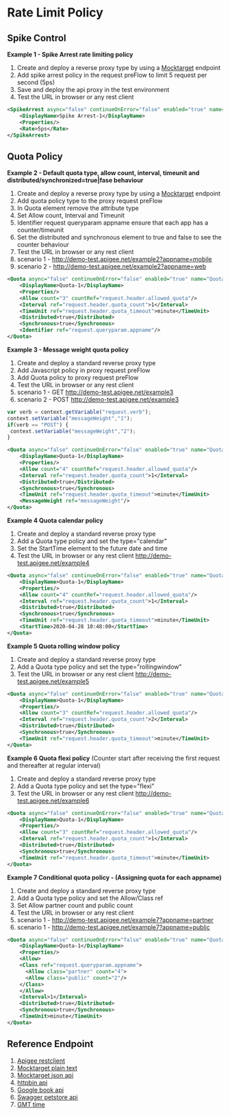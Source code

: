 # Rate Limit Policy

## Spike Control
**Example 1 - Spike Arrest rate limiting policy**
1. Create and deploy a reverse proxy type by using a [Mocktarget](https://mocktarget.apigee.net/json) endpoint 
1. Add spike arrest policy in the request preFlow to limit 5 request per second (5ps)
1. Save and deploy the api proxy in the test environment
1. Test the URL in browser or any rest client
```xml
<SpikeArrest async="false" continueOnError="false" enabled="true" name="Spike-Arrest-1">
    <DisplayName>Spike Arrest-1</DisplayName>
    <Properties/>
    <Rate>5ps</Rate>
</SpikeArrest>
```

## Quota Policy

**Example 2 - Default quota type, allow count, interval, timeunit and distributed/synchronized=true|fase behaviour**
1. Create and deploy a reverse proxy type by using a [Mocktarget](https://mocktarget.apigee.net/json) endpoint 
1. Add quota policy type to the proxy request preFlow
1. In Quota element remove the attribute type
1. Set Allow count, Interval and Timeunit
1. Identifier request queryparam appname ensure that each app has a counter/timeunit
1. Set the distributed and synchronous element to true and false to see the counter behaviour
1. Test the URL in browser or any rest client 
1. scenario 1 - http://demo-test.apigee.net/example2?appname=mobile
1. scenario 2 - http://demo-test.apigee.net/example2?appname=web

```xml
<Quota async="false" continueOnError="false" enabled="true" name="Quota-1">
    <DisplayName>Quota-1</DisplayName>
    <Properties/>
    <Allow count="3" countRef="request.header.allowed_quota"/>
    <Interval ref="request.header.quota_count">1</Interval>
    <TimeUnit ref="request.header.quota_timeout">minute</TimeUnit>    
    <Distributed>true</Distributed>
    <Synchronous>true</Synchronous>
    <Identifier ref="request.queryparam.appname"/>
</Quota>
```

**Example 3 - Message weight quota policy**
1. Create and deploy a standard reverse proxy type
1. Add Javascript policy in proxy request preFlow
1. Add Quota policy to proxy request preFlow
1. Test the URL in browser or any rest client 
1. scenario 1 - GET http://demo-test.apigee.net/example3
1. scenario 2 - POST http://demo-test.apigee.net/example3

```javascript
var verb = context.getVariable("request.verb");
context.setVariable("messageWeight","1");
if(verb == "POST") {
 context.setVariable("messageWeight","2");
}
```

```xml
<Quota async="false" continueOnError="false" enabled="true" name="Quota-1">
    <DisplayName>Quota-1</DisplayName>
    <Properties/>
    <Allow count="4" countRef="request.header.allowed_quota"/>
    <Interval ref="request.header.quota_count">1</Interval>
    <Distributed>true</Distributed>
    <Synchronous>true</Synchronous>
    <TimeUnit ref="request.header.quota_timeout">minute</TimeUnit>
    <MessageWeight ref="messageWeight"/>
</Quota>
```

**Example 4 Quota calendar policy**
1. Create and deploy a standard reverse proxy type
1. Add a Quota type policy and set the type="calendar"
1. Set the StartTime element to the future date and time
1. Test the URL in browser or any rest client http://demo-test.apigee.net/example4

```xml
<Quota async="false" continueOnError="false" enabled="true" name="Quota-1" type="calendar">
    <DisplayName>Quota-1</DisplayName>
    <Properties/>
    <Allow count="4" countRef="request.header.allowed_quota"/>
    <Interval ref="request.header.quota_count">1</Interval>
    <Distributed>true</Distributed>
    <Synchronous>true</Synchronous>
    <TimeUnit ref="request.header.quota_timeout">minute</TimeUnit>
    <StartTime>2020-04-28 10:48:00</StartTime>
</Quota>
```

**Example 5 Quota rolling window policy**
1. Create and deploy a standard reverse proxy type
1. Add a Quota type policy and set the type="rollingwindow"
1. Test the URL in browser or any rest client http://demo-test.apigee.net/example5

```xml
<Quota async="false" continueOnError="false" enabled="true" name="Quota-1" type="rollingwindow">
    <DisplayName>Quota-1</DisplayName>
    <Properties/>
    <Allow count="3" countRef="request.header.allowed_quota"/>
    <Interval ref="request.header.quota_count">2</Interval>
    <Distributed>true</Distributed>
    <Synchronous>true</Synchronous>
    <TimeUnit ref="request.header.quota_timeout">minute</TimeUnit>
</Quota>
```

**Example 6 Quota flexi policy** (Counter start after receiving the first request and thereafter at regular interval)
1. Create and deploy a standard reverse proxy type
1. Add a Quota type policy and set the type="flexi"
1. Test the URL in browser or any rest client http://demo-test.apigee.net/example6

```xml
<Quota async="false" continueOnError="false" enabled="true" name="Quota-1" type="flexi">
    <DisplayName>Quota-1</DisplayName>
    <Properties/>
    <Allow count="3" countRef="request.header.allowed_quota"/>
    <Interval ref="request.header.quota_count">1</Interval>
    <Distributed>true</Distributed>
    <Synchronous>true</Synchronous>
    <TimeUnit ref="request.header.quota_timeout">minute</TimeUnit>
</Quota>
```

**Example 7 Conditional quota policy - (Assigning quota for each appname)**
1. Create and deploy a standard reverse proxy type
1. Add a Quota type policy and set the Allow/Class ref
1. Set Allow partner count and public count 
1. Test the URL in browser or any rest client 
1. scenario 1 - http://demo-test.apigee.net/example7?appname=partner
1. scenario 1 - http://demo-test.apigee.net/example7?appname=public

```xml
<Quota async="false" continueOnError="false" enabled="true" name="Quota-1">
    <DisplayName>Quota-1</DisplayName>
    <Properties/>
    <Allow>
	<Class ref="request.queryparam.appname">
 	  <Allow class="partner" count="4">
	  <Allow class="public" count="2"/>
	</Class>
    </Allow>
    <Interval>1</Interval>
    <Distributed>true</Distributed>
    <Synchronous>true</Synchronous>
    <TimeUnit>minute</TimeUnit>
</Quota>
```

## Reference Endpoint
1. [Apigee restclient](https://apigee-restclient.appspot.com)
1. [Mocktarget plain text](https://mocktarget.apigee.net)
1. [Mocktarget json api](https://mocktarget.apigee.net/json)
1. [httpbin api](http://httpbin.org/get)
1. [Google book api](https://www.googleapis.com/books/v1/volumes?q=nodejs)
1. [Swagger petstore api](https://petstore.swagger.io/v2/swagger.json)
1. [GMT time](https://time.is/GMT)
